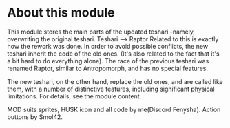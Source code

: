 # About this module

This module stores the main parts of the updated teshari -namely, overwriting the original teshari.
Teshari --> Raptor
Related to this is exactly how the rework was done. In order to avoid possible conflicts, the new teshari inherit the code of the old ones. (It's also related to the fact that it's a bit hard to do everything alone).
The race of the previous teshari was renamed Raptor, similar to Antropomorph, and has no special features.

The new teshari, on the other hand, replace the old ones, and are called like them, with a number of distinctive features, including significant physical limitations. For details, see the module content.

MOD suits sprites, HUSK icon and all code by me(Discord Fenysha).
Action buttons by Smol42.

